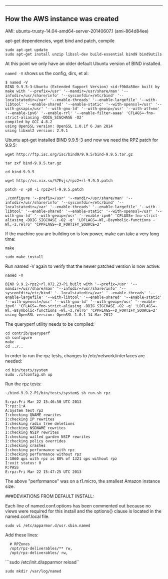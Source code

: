 ***
How the AWS instance was created
---

AMI: ubuntu-trusty-14.04-amd64-server-20140607.1 (ami-864d84ee)

apt-get dependencies, wget bind and patch, compile

```
sudo apt-get update
sudo apt-get install unzip libssl-dev build-essential bind9 bind9utils
```

At this point we only have an older default Ubuntu version of BIND installed. 

```named -V``` shows us the config, dirs, et al:

```
$ named -V
BIND 9.9.5-3-Ubuntu (Extended Support Version) <id:f9b8a50e> built by make with '--prefix=/usr' '--mandir=/usr/share/man' '--infodir=/usr/share/info' '--sysconfdir=/etc/bind' '--localstatedir=/var' '--enable-threads' '--enable-largefile' '--with-libtool' '--enable-shared' '--enable-static' '--with-openssl=/usr' '--with-gssapi=/usr' '--with-gnu-ld' '--with-geoip=/usr' '--with-atf=no' '--enable-ipv6' '--enable-rrl' '--enable-filter-aaaa' 'CFLAGS=-fno-strict-aliasing -DDIG_SIGCHASE -O2'
compiled by GCC 4.8.2
using OpenSSL version: OpenSSL 1.0.1f 6 Jan 2014
using libxml2 version: 2.9.1
```

Ubuntu apt-get installed BIND 9.9.5-3 and now we need the RPZ patch for 9.9.5:

```
wget http://ftp.isc.org/isc/bind9/9.9.5/bind-9.9.5.tar.gz

tar zxf bind-9.9.5.tar.gz

cd bind-9.9.5

wget http://ss.vix.su/%7Evjs/rpz2+rl-9.9.5.patch

patch -s -p0 -i rpz2+rl-9.9.5.patch 

```

```
./configure '--prefix=/usr' '--mandir=/usr/share/man' '--infodir=/usr/share/info' '--sysconfdir=/etc/bind' '--localstatedir=/var' '--enable-threads' '--enable-largefile' '--with-libtool' '--enable-shared' '--enable-static' '--with-openssl=/usr' '--with-gnu-ld' '--with-geoip=/usr' '--enable-ipv6' 'CFLAGS=-fno-strict-aliasing -DDIG_SIGCHASE -O2 -g' 'LDFLAGS=-Wl,-Bsymbolic-functions -Wl,-z,relro' 'CPPFLAGS=-D_FORTIFY_SOURCE=2'
```

If the machine you are building on is low power, make can take a very long time:

```
make

sudo make install
```

Run named -V again to verify that the newer patched version is now active:

```
named -V

BIND 9.9.2-rpz2+rl.072.23-P1 built with '--prefix=/usr' '--mandir=/usr/share/man' '--infodir=/usr/share/info' '--sysconfdir=/etc/bind' '--localstatedir=/var' '--enable-threads' '--enable-largefile' '--with-libtool' '--enable-shared' '--enable-static' '--with-openssl=/usr' '--with-gnu-ld' '--with-geoip=/usr' '--enable-ipv6' 'CFLAGS=-fno-strict-aliasing -DDIG_SIGCHASE -O2 -g' 'LDFLAGS=-Wl,-Bsymbolic-functions -Wl,-z,relro' 'CPPFLAGS=-D_FORTIFY_SOURCE=2'
using OpenSSL version: OpenSSL 1.0.1 14 Mar 2012
```

The queryperf utility needs to be compiled:

```
cd contrib/queryperf
sh configure
make
cd ../..
```

In order to run the rpz tests, changes to /etc/network/interfaces are needed:

```
cd bin/tests/system
sudo ./ifconfig.sh up
```

Run the rpz tests:

```
~/bind-9.9.2-P1/bin/tests/system$ sh run.sh rpz

S:rpz:Fri Mar 22 15:46:50 UTC 2013
T:rpz:1:A
A:System test rpz
I:checking QNAME rewrites
I:checking IP rewrites
I:checking radix tree deletions
I:checking NSDNAME rewrites
I:checking NSIP rewrites
I:checking walled garden NSIP rewrites
I:checking policy overrides
I:checking crashes
I:checking performance with rpz
I:checking performance without rpz
I:1060 qps with rpz is 80% of 1321 qps without rpz
I:exit status: 0
R:PASS
E:rpz:Fri Mar 22 15:47:25 UTC 2013
```

The above "performance" was on a t1.micro, the smallest Amazon instance size. 

###DEVIATIONS FROM DEFAULT INSTALL:

Each line of named.conf.options has been commented out because no views were required for this install and the options{} clause is located in the named.conf.local file.

```sudo vi /etc/apparmor.d/usr.sbin.named```

Add these lines:

```
  # RPZones
  /opt/rpz-deliverables/** rw,
  /opt/rpz-deliverables/ rw,
```

```sudo /etc/init.d/apparmor reload``

```sudo mkdir /var/log/named```
